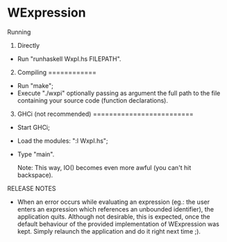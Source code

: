 WExpression
===========

Running

1. Directly
* Run "runhaskell WxpI.hs FILEPATH".

2. Compiling
============
* Run "make";
* Execute "./wxpi" optionally passing as argument the full path to the file containing your source code (function declarations).

3. GHCi (not recommended) 
=========================
* Start GHCi;
* Load the modules: ":l WxpI.hs";
* Type "main".

	Note: This way, IO() becomes even more awful (you can't hit backspace).

RELEASE NOTES

* When an error occurs while evaluating an expression (eg.: the user enters an expression which references an unbounded identifier), the application quits. Although not desirable, this is expected, once the default behaviour of the provided implementation of WExpression was kept. Simply relaunch the application and do it right next time ;).
